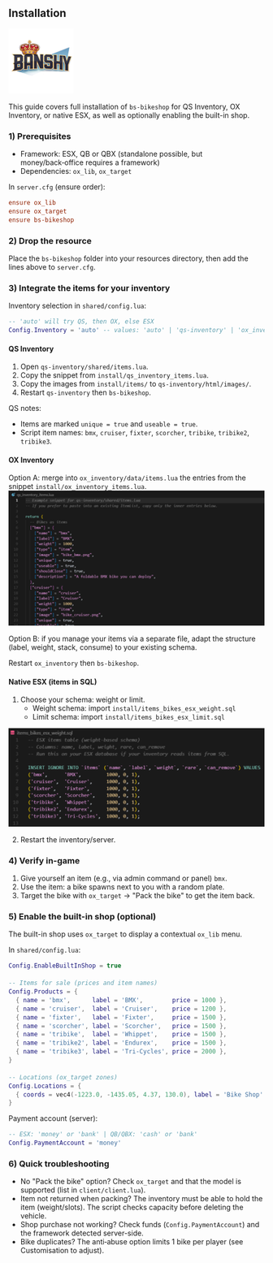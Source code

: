 ## Installation

[![Banshy](../assets/banshy128.webp)](https://www.banshy-store.com)

This guide covers full installation of `bs-bikeshop` for QS Inventory, OX Inventory, or native ESX, as well as optionally enabling the built-in shop.

### 1) Prerequisites
- Framework: ESX, QB or QBX (standalone possible, but money/back‑office requires a framework)
- Dependencies: `ox_lib`, `ox_target`

In `server.cfg` (ensure order):

```cfg
ensure ox_lib
ensure ox_target
ensure bs-bikeshop
```

### 2) Drop the resource
Place the `bs-bikeshop` folder into your resources directory, then add the lines above to `server.cfg`.

### 3) Integrate the items for your inventory

Inventory selection in `shared/config.lua`:

```lua
-- 'auto' will try QS, then OX, else ESX
Config.Inventory = 'auto' -- values: 'auto' | 'qs-inventory' | 'ox_inventory' | 'esx'
```

#### QS Inventory
1. Open `qs-inventory/shared/items.lua`.
2. Copy the snippet from `install/qs_inventory_items.lua`.
3. Copy the images from `install/items/` to `qs-inventory/html/images/`.
4. Restart `qs-inventory` then `bs-bikeshop`.

QS notes:
- Items are marked `unique = true` and `useable = true`.
- Script item names: `bmx`, `cruiser`, `fixter`, `scorcher`, `tribike`, `tribike2`, `tribike3`.

#### OX Inventory
Option A: merge into `ox_inventory/data/items.lua` the entries from the snippet `install/ox_inventory_items.lua`.
![QS/OXInventory](../assets/snippet_item_qs.webp)

Option B: if you manage your items via a separate file, adapt the structure (label, weight, stack, consume) to your existing schema.


Restart `ox_inventory` then `bs-bikeshop`.

#### Native ESX (items in SQL)
1. Choose your schema: weight or limit.
   - Weight schema: import `install/items_bikes_esx_weight.sql`
   - Limit schema: import `install/items_bikes_esx_limit.sql`

![ESX_SQL](../assets/snippet_sql_1.webp)

2. Restart the inventory/server.

### 4) Verify in-game
1. Give yourself an item (e.g., via admin command or panel) `bmx`.
2. Use the item: a bike spawns next to you with a random plate.
3. Target the bike with `ox_target` → "Pack the bike" to get the item back.

### 5) Enable the built-in shop (optional)
The built-in shop uses `ox_target` to display a contextual `ox_lib` menu.

In `shared/config.lua`:

```lua
Config.EnableBuiltInShop = true

-- Items for sale (prices and item names)
Config.Products = {
  { name = 'bmx',      label = 'BMX',        price = 1000 },
  { name = 'cruiser',  label = 'Cruiser',    price = 1200 },
  { name = 'fixter',   label = 'Fixter',     price = 1500 },
  { name = 'scorcher', label = 'Scorcher',   price = 1500 },
  { name = 'tribike',  label = 'Whippet',    price = 1500 },
  { name = 'tribike2', label = 'Endurex',    price = 1500 },
  { name = 'tribike3', label = 'Tri-Cycles', price = 2000 },
}

-- Locations (ox_target zones)
Config.Locations = {
  { coords = vec4(-1223.0, -1435.05, 4.37, 130.0), label = 'Bike Shop' },
}
```

Payment account (server):

```lua
-- ESX: 'money' or 'bank' | QB/QBX: 'cash' or 'bank'
Config.PaymentAccount = 'money'
```

### 6) Quick troubleshooting
- No "Pack the bike" option? Check `ox_target` and that the model is supported (list in `client/client.lua`).
- Item not returned when packing? The inventory must be able to hold the item (weight/slots). The script checks capacity before deleting the vehicle.
- Shop purchase not working? Check funds (`Config.PaymentAccount`) and the framework detected server-side.
- Bike duplicates? The anti‑abuse option limits 1 bike per player (see Customisation to adjust).


